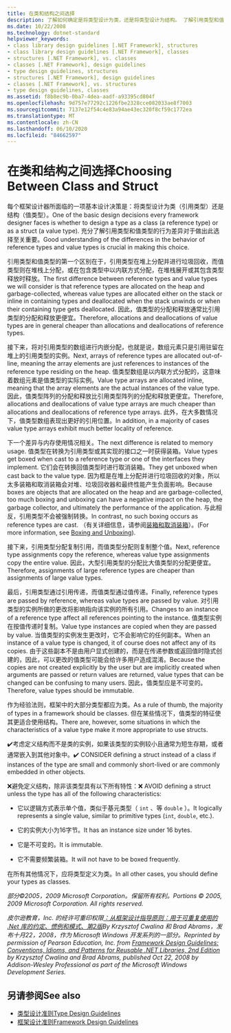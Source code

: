```yaml
---
title: 在类和结构之间选择
description: 了解如何确定是将类型设计为类，还是将类型设计为结构。 了解引用类型和值类型在 .NET 中的不同之处。
ms.date: 10/22/2008
ms.technology: dotnet-standard
helpviewer_keywords:
- class library design guidelines [.NET Framework], structures
- class library design guidelines [.NET Framework], classes
- structures [.NET Framework], vs. classes
- classes [.NET Framework], design guidelines
- type design guidelines, structures
- structures [.NET Framework], design guidelines
- classes [.NET Framework], vs. structures
- type design guidelines, classes
ms.assetid: f8b8ec9b-0ba7-4dea-aadf-a93395cd804f
ms.openlocfilehash: 9d757e77292c1226fbe2328cce082033ae8f7003
ms.sourcegitcommit: 7137e12f54c4e83a94ae43ec320f8cf59c1772ea
ms.translationtype: MT
ms.contentlocale: zh-CN
ms.lasthandoff: 06/10/2020
ms.locfileid: "84662597"
---
```

# <a name="choosing-between-class-and-struct"></a><span data-ttu-id="e1d0c-104">在类和结构之间选择</span><span class="sxs-lookup"><span data-stu-id="e1d0c-104">Choosing Between Class and Struct</span></span>
<span data-ttu-id="e1d0c-105">每个框架设计器所面临的一项基本设计决策是：将类型设计为类（引用类型）还是结构（值类型）。</span><span class="sxs-lookup"><span data-stu-id="e1d0c-105">One of the basic design decisions every framework designer faces is whether to design a type as a class (a reference type) or as a struct (a value type).</span></span> <span data-ttu-id="e1d0c-106">充分了解引用类型和值类型的行为差异对于做出此选择至关重要。</span><span class="sxs-lookup"><span data-stu-id="e1d0c-106">Good understanding of the differences in the behavior of reference types and value types is crucial in making this choice.</span></span>

 <span data-ttu-id="e1d0c-107">引用类型和值类型的第一个区别在于，引用类型在堆上分配并进行垃圾回收，而值类型则在堆栈上分配，或在包含类型中以内联方式分配，在堆栈展开或其包含类型释放时释放。</span><span class="sxs-lookup"><span data-stu-id="e1d0c-107">The first difference between reference types and value types we will consider is that reference types are allocated on the heap and garbage-collected, whereas value types are allocated either on the stack or inline in containing types and deallocated when the stack unwinds or when their containing type gets deallocated.</span></span> <span data-ttu-id="e1d0c-108">因此，值类型的分配和释放通常比引用类型的分配和释放更便宜。</span><span class="sxs-lookup"><span data-stu-id="e1d0c-108">Therefore, allocations and deallocations of value types are in general cheaper than allocations and deallocations of reference types.</span></span>

 <span data-ttu-id="e1d0c-109">接下来，将对引用类型的数组进行内嵌分配，也就是说，数组元素只是引用驻留在堆上的引用类型的实例。</span><span class="sxs-lookup"><span data-stu-id="e1d0c-109">Next, arrays of reference types are allocated out-of-line, meaning the array elements are just references to instances of the reference type residing on the heap.</span></span> <span data-ttu-id="e1d0c-110">值类型数组是以内联方式分配的，这意味着数组元素是值类型的实际实例。</span><span class="sxs-lookup"><span data-stu-id="e1d0c-110">Value type arrays are allocated inline, meaning that the array elements are the actual instances of the value type.</span></span> <span data-ttu-id="e1d0c-111">因此，值类型阵列的分配和释放比引用类型阵列的分配和释放更便宜。</span><span class="sxs-lookup"><span data-stu-id="e1d0c-111">Therefore, allocations and deallocations of value type arrays are much cheaper than allocations and deallocations of reference type arrays.</span></span> <span data-ttu-id="e1d0c-112">此外，在大多数情况下，值类型数组表现出更好的引用位置。</span><span class="sxs-lookup"><span data-stu-id="e1d0c-112">In addition, in a majority of cases value type arrays exhibit much better locality of reference.</span></span>

 <span data-ttu-id="e1d0c-113">下一个差异与内存使用情况相关。</span><span class="sxs-lookup"><span data-stu-id="e1d0c-113">The next difference is related to memory usage.</span></span> <span data-ttu-id="e1d0c-114">值类型在转换为引用类型或其实现的接口之一时获得装箱。</span><span class="sxs-lookup"><span data-stu-id="e1d0c-114">Value types get boxed when cast to a reference type or one of the interfaces they implement.</span></span> <span data-ttu-id="e1d0c-115">它们会在转换回值类型时进行取消装箱。</span><span class="sxs-lookup"><span data-stu-id="e1d0c-115">They get unboxed when cast back to the value type.</span></span> <span data-ttu-id="e1d0c-116">因为框是在堆上分配并进行垃圾回收的对象，所以太多装箱和取消装箱会对堆、垃圾回收器和最终性能产生负面影响。</span><span class="sxs-lookup"><span data-stu-id="e1d0c-116">Because boxes are objects that are allocated on the heap and are garbage-collected, too much boxing and unboxing can have a negative impact on the heap, the garbage collector, and ultimately the performance of the application.</span></span>  <span data-ttu-id="e1d0c-117">与此相反，引用类型不会被强制转换。</span><span class="sxs-lookup"><span data-stu-id="e1d0c-117">In contrast, no such boxing occurs as reference types are cast.</span></span> <span data-ttu-id="e1d0c-118">（有关详细信息，请参阅[装箱和取消装箱](../../csharp/programming-guide/types/boxing-and-unboxing.md)）。</span><span class="sxs-lookup"><span data-stu-id="e1d0c-118">(For more information, see [Boxing and Unboxing](../../csharp/programming-guide/types/boxing-and-unboxing.md)).</span></span>

 <span data-ttu-id="e1d0c-119">接下来，引用类型分配复制引用，而值类型分配则复制整个值。</span><span class="sxs-lookup"><span data-stu-id="e1d0c-119">Next, reference type assignments copy the reference, whereas value type assignments copy the entire value.</span></span> <span data-ttu-id="e1d0c-120">因此，大型引用类型的分配比大值类型的分配更便宜。</span><span class="sxs-lookup"><span data-stu-id="e1d0c-120">Therefore, assignments of large reference types are cheaper than assignments of large value types.</span></span>

 <span data-ttu-id="e1d0c-121">最后，引用类型通过引用传递，而值类型通过值传递。</span><span class="sxs-lookup"><span data-stu-id="e1d0c-121">Finally, reference types are passed by reference, whereas value types are passed by value.</span></span> <span data-ttu-id="e1d0c-122">对引用类型的实例所做的更改将影响指向该实例的所有引用。</span><span class="sxs-lookup"><span data-stu-id="e1d0c-122">Changes to an instance of a reference type affect all references pointing to the instance.</span></span> <span data-ttu-id="e1d0c-123">值类型实例在按值传递时复制。</span><span class="sxs-lookup"><span data-stu-id="e1d0c-123">Value type instances are copied when they are passed by value.</span></span> <span data-ttu-id="e1d0c-124">当值类型的实例发生更改时，它不会影响它的任何副本。</span><span class="sxs-lookup"><span data-stu-id="e1d0c-124">When an instance of a value type is changed, it of course does not affect any of its copies.</span></span> <span data-ttu-id="e1d0c-125">由于这些副本不是由用户显式创建的，而是在传递参数或返回值时隐式创建的，因此，可以更改的值类型可能会给许多用户造成混淆。</span><span class="sxs-lookup"><span data-stu-id="e1d0c-125">Because the copies are not created explicitly by the user but are implicitly created when arguments are passed or return values are returned, value types that can be changed can be confusing to many users.</span></span> <span data-ttu-id="e1d0c-126">因此，值类型应是不可变的。</span><span class="sxs-lookup"><span data-stu-id="e1d0c-126">Therefore, value types should be immutable.</span></span>

 <span data-ttu-id="e1d0c-127">作为经验法则，框架中的大部分类型都应为类。</span><span class="sxs-lookup"><span data-stu-id="e1d0c-127">As a rule of thumb, the majority of types in a framework should be classes.</span></span> <span data-ttu-id="e1d0c-128">但在某些情况下，值类型的特征使其更适合使用结构。</span><span class="sxs-lookup"><span data-stu-id="e1d0c-128">There are, however, some situations in which the characteristics of a value type make it more appropriate to use structs.</span></span>

 <span data-ttu-id="e1d0c-129">✔️考虑定义结构而不是类的实例，如果该类型的实例较小且通常为短生存期，或者通常嵌入到其他对象中。</span><span class="sxs-lookup"><span data-stu-id="e1d0c-129">✔️ CONSIDER defining a struct instead of a class if instances of the type are small and commonly short-lived or are commonly embedded in other objects.</span></span>

 <span data-ttu-id="e1d0c-130">❌避免定义结构，除非该类型具有以下所有特性：</span><span class="sxs-lookup"><span data-stu-id="e1d0c-130">❌ AVOID defining a struct unless the type has all of the following characteristics:</span></span>

- <span data-ttu-id="e1d0c-131">它以逻辑方式表示单个值，类似于基元类型（ `int` 、等 `double` ）。</span><span class="sxs-lookup"><span data-stu-id="e1d0c-131">It logically represents a single value, similar to primitive types (`int`, `double`, etc.).</span></span>

- <span data-ttu-id="e1d0c-132">它的实例大小为16字节。</span><span class="sxs-lookup"><span data-stu-id="e1d0c-132">It has an instance size under 16 bytes.</span></span>

- <span data-ttu-id="e1d0c-133">它是不可变的。</span><span class="sxs-lookup"><span data-stu-id="e1d0c-133">It is immutable.</span></span>

- <span data-ttu-id="e1d0c-134">它不需要频繁装箱。</span><span class="sxs-lookup"><span data-stu-id="e1d0c-134">It will not have to be boxed frequently.</span></span>

 <span data-ttu-id="e1d0c-135">在所有其他情况下，应将类型定义为类。</span><span class="sxs-lookup"><span data-stu-id="e1d0c-135">In all other cases, you should define your types as classes.</span></span>

 <span data-ttu-id="e1d0c-136">*部分©2005，2009 Microsoft Corporation。保留所有权利。*</span><span class="sxs-lookup"><span data-stu-id="e1d0c-136">*Portions © 2005, 2009 Microsoft Corporation. All rights reserved.*</span></span>

 <span data-ttu-id="e1d0c-137">*皮尔逊教育，Inc. 的经许可重印权限[：从框架设计指导原则：用于可重复使用的 .Net 库的约定、惯例和模式、第2版](https://www.informit.com/store/framework-design-guidelines-conventions-idioms-and-9780321545619)By Krzysztof Cwalina 和 Brad Abrams，发布十月22，2008，作为 Microsoft Windows 开发系列的一部分。*</span><span class="sxs-lookup"><span data-stu-id="e1d0c-137">*Reprinted by permission of Pearson Education, Inc. from [Framework Design Guidelines: Conventions, Idioms, and Patterns for Reusable .NET Libraries, 2nd Edition](https://www.informit.com/store/framework-design-guidelines-conventions-idioms-and-9780321545619) by Krzysztof Cwalina and Brad Abrams, published Oct 22, 2008 by Addison-Wesley Professional as part of the Microsoft Windows Development Series.*</span></span>

## <a name="see-also"></a><span data-ttu-id="e1d0c-138">另请参阅</span><span class="sxs-lookup"><span data-stu-id="e1d0c-138">See also</span></span>

- [<span data-ttu-id="e1d0c-139">类型设计准则</span><span class="sxs-lookup"><span data-stu-id="e1d0c-139">Type Design Guidelines</span></span>](type.md)
- [<span data-ttu-id="e1d0c-140">框架设计准则</span><span class="sxs-lookup"><span data-stu-id="e1d0c-140">Framework Design Guidelines</span></span>](index.md)
